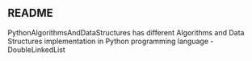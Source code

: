 README
------
PythonAlgorithmsAndDataStructures has different Algorithms and Data Structures implementation in Python programming language
-DoubleLinkedList

